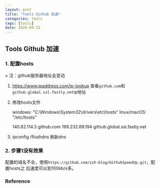 ```yaml
---
layout: post
title: "Tools Github 加速"
categories: tools
tags: [tools]
date: 2020-04-23
---
```


## Tools Github 加速

### 1. 配置hosts
× 注：github服务器地址会变动

1. https://www.ipaddress.com/ip-lookup 查看`github.com`和
    `github.global.ssl.fastly.net`ip地址

2. 修改hosts文件

    windows: "C:\Windows\System32\drivers\etc\hosts"
    linux/macOS: "/etc/hosts"

    140.82.114.3 github.com
    199.232.69.194 github.global.ssl.fastly.net

3. ipconfig /flushdns 刷新dns


### 2. 步骤1没有效果
配置的域名不全，使用`https://github.com/zzh-blog/GithubSpeedUp.git`，配置hosts之
后速度可以到100kb/s多。


### Reference
